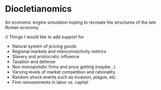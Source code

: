 # Diocletianomics
An economic engine simulation hoping to recreate the structures of the late Roman economy

// Things I would like to add support for
- Natural system of pricing goods
- Regional markets and interconnectivity metrics
- Slavery and aristocratic influence
- Taxation and defense
- Non monopolistic firms and price getting (maybe...)
- Varying levels of market competition and rationality
- Random shock events such as invasion, plague, etc.
- Firm reinvestments in labor vs. capital

